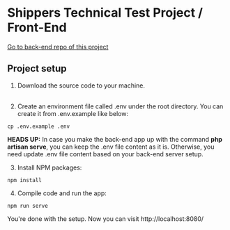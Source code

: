 # Shippers Technical Test Project / Front-End

[Go to back-end repo of this project](https://github.com/egulhan/shippers-technical-test-back-end)

## Project setup

1. Download the source code to your machine.<br><br>

2. Create an environment file called .env under the root directory. You can create it from .env.example like below:

```
cp .env.example .env
```

**HEADS UP:** In case you make the back-end app up with the command **php artisan serve**, you can keep the .env file
content as it is. Otherwise, you need update .env file content based on your back-end server setup.<br>

3. Install NPM packages:

```
npm install
```

4. Compile code and run the app:

```
npm run serve
```

You're done with the setup. Now you can visit http://localhost:8080/
